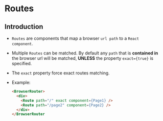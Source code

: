 # Routes

## Introduction

* `Routes` are components that map a browser `url path` to a `React component`.

* Multiple `Routes` can be matched. By default any `path` that is __contained in__ the browser url will be matched, __UNLESS__ the property `exact={true}` is specified.

* The `exact` property force exact routes matching. 

* Example:
    ```html
    <BrowserRouter>
      <div>
        <Route path="/" exact component={Page1} />
        <Route path="/page2" component={Page2} />
      </div>
    </BrowserRouter
    ```
